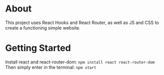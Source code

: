 # About
This project uses React Hooks and React Router, as well as JS and CSS to create a functioning simple website.

# Getting Started
Install react and react-router-dom:
```npm install react react-router-dom```
Then simply enter in the terminal:
```npm start```
